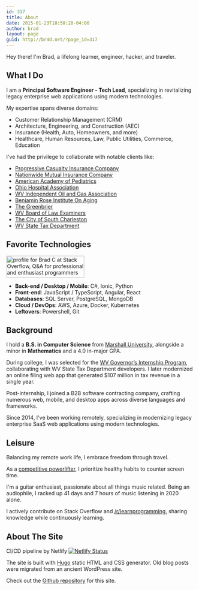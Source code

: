 ```yaml
---
id: 317
title: About
date: 2015-01-23T18:50:28-04:00
author: brad
layout: page
guid: http://br4d.net/?page_id=317
---
```


Hey there! I'm Brad, a lifelong learner, engineer, hacker, and traveler.

## What I Do

I am a **Principal Software Engineer - Tech Lead**, specializing in revitalizing legacy enterprise web applications using modern technologies.

My expertise spans diverse domains:

- Customer Relationship Management (CRM)
- Architecture, Engineering, and Construction (AEC)
- Insurance (Health, Auto, Homeowners, and more)
- Healthcare, Human Resources, Law, Public Utilities, Commerce, Education

I've had the privilege to collaborate with notable clients like:

- [Progressive Casualty Insurance Company](https://www.progressive.com/)
- [Nationwide Mutual Insurance Company](https://www.nationwide.com/)
- [American Academy of Pediatrics](https://ohioaap.org/)
- [Ohio Hospital Association](https://www.ohiohospitals.org)
- [WV Independent Oil and Gas Association](https://iogawv.com/)
- [Benjamin Rose Institute On Aging](https://www.benrose.org)
- [The Greenbrier](https://www.greenbrier.com/)
- [WV Board of Law Examiners](https://www.wvble.com)
- [The City of South Charleston](https://cityofsouthcharleston.com/)
- [WV State Tax Department](https://tax.wv.gov/)

## Favorite Technologies

<a href="https://stackoverflow.com/users/636942/brad-c"><img class="float-right img-thumbnail" src="https://stackoverflow.com/users/flair/636942.png" width="208" height="58" alt="profile for Brad C at Stack Overflow, Q&amp;A for professional and enthusiast programmers" title="profile for Brad C at Stack Overflow, Q&amp;A for professional and enthusiast programmers"></a>

- **Back-end / Desktop / Mobile**: C#, Ionic, Python
- **Front-end**: JavaScript / TypeScript, Angular, React
- **Databases**: SQL Server, PostgreSQL, MongoDB
- **Cloud / DevOps**: AWS, Azure, Docker, Kubernetes
- **Leftovers**: Powershell, Git

## Background

I hold a **B.S. in Computer Science** from [Marshall University](http://marshall.edu), alongside a minor in **Mathematics** and a 4.0 in-major GPA.

During college, I was selected for the [WV Governor’s Internship Program](http://www.wv.gov/gip), collaborating with WV State Tax Department developers. I later modernized an online filing web app that generated $107 million in tax revenue in a single year.

Post-internship, I joined a B2B software contracting company, crafting numerous web, mobile, and desktop apps across diverse languages and frameworks.

Since 2014, I've been working remotely, specializing in modernizing legacy enterprise SaaS web applications using modern technologies.

## Leisure

Balancing my remote work life, I embrace freedom through travel.

As a [competitive powerlifter](https://symmetricstrength.com/lifter/avian), I prioritize healthy habits to counter screen time.

I'm a guitar enthusiast, passionate about all things music related. Being an audiophile, I racked up 41 days and 7 hours of music listening in 2020 alone.

I actively contribute on Stack Overflow and [/r/learnprogramming](http://reddit.com/r/learnprogramming), sharing knowledge while continuously learning.

## About The Site

CI/CD pipeline by Netlify [![Netlify Status](https://api.netlify.com/api/v1/badges/bde75bf8-d2a2-4f5a-8bfe-4e3513b5cea8/deploy-status)](https://app.netlify.com/sites/bradleycarey/deploys)

The site is built with [Hugo](https://gohugo.io/) static HTML and CSS generator. Old blog posts were migrated from an ancient WordPress site.

Check out the [Github repository](https://github.com/avianbc/blog) for this site.
